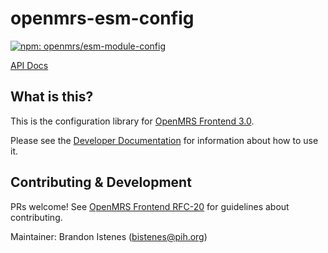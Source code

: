 # openmrs-esm-config

[![npm: openmrs/esm-module-config](https://img.shields.io/npm/v/@openmrs/esm-config)](https://www.npmjs.com/package/@openmrs/esm-config)

[API Docs](docs/API.md)

## What is this?

This is the configuration library for [OpenMRS Frontend 3.0](https://wiki.openmrs.org/display/projects/OpenMRS+3.0%3A+A+Frontend+Framework+that+enables+collaboration+and+better+User+Experience).

Please see the [Developer Documentation](https://openmrs.github.io/openmrs-esm-core/#/main/config)
for information about how to use it.

## Contributing & Development

PRs welcome! See
[OpenMRS Frontend RFC-20](https://github.com/openmrs/openmrs-rfc-frontend/blob/master/text/0020-contributing-guidelines.md#contributing-guidelines)
for guidelines about contributing.

Maintainer: Brandon Istenes (bistenes@pih.org)
